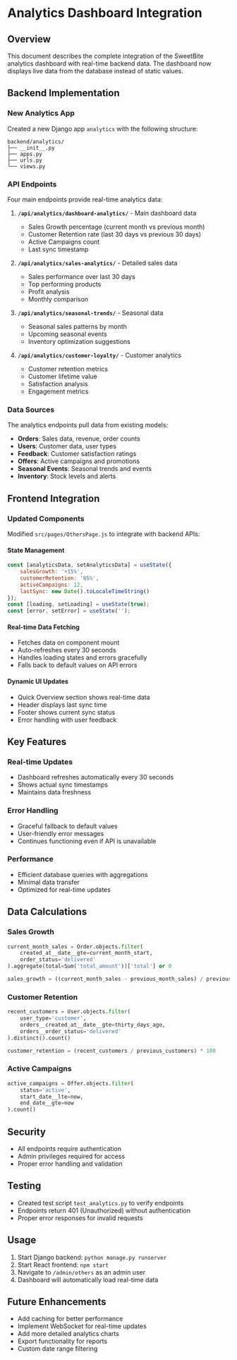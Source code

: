 # Analytics Dashboard Integration

## Overview
This document describes the complete integration of the SweetBite analytics dashboard with real-time backend data. The dashboard now displays live data from the database instead of static values.

## Backend Implementation

### New Analytics App
Created a new Django app `analytics` with the following structure:
```
backend/analytics/
├── __init__.py
├── apps.py
├── urls.py
└── views.py
```

### API Endpoints
Four main endpoints provide real-time analytics data:

1. **`/api/analytics/dashboard-analytics/`** - Main dashboard data
   - Sales Growth percentage (current month vs previous month)
   - Customer Retention rate (last 30 days vs previous 30 days)
   - Active Campaigns count
   - Last sync timestamp

2. **`/api/analytics/sales-analytics/`** - Detailed sales data
   - Sales performance over last 30 days
   - Top performing products
   - Profit analysis
   - Monthly comparison

3. **`/api/analytics/seasonal-trends/`** - Seasonal data
   - Seasonal sales patterns by month
   - Upcoming seasonal events
   - Inventory optimization suggestions

4. **`/api/analytics/customer-loyalty/`** - Customer analytics
   - Customer retention metrics
   - Customer lifetime value
   - Satisfaction analysis
   - Engagement metrics

### Data Sources
The analytics endpoints pull data from existing models:
- **Orders**: Sales data, revenue, order counts
- **Users**: Customer data, user types
- **Feedback**: Customer satisfaction ratings
- **Offers**: Active campaigns and promotions
- **Seasonal Events**: Seasonal trends and events
- **Inventory**: Stock levels and alerts

## Frontend Integration

### Updated Components
Modified `src/pages/OthersPage.js` to integrate with backend APIs:

#### State Management
```javascript
const [analyticsData, setAnalyticsData] = useState({
    salesGrowth: '+15%',
    customerRetention: '85%',
    activeCampaigns: 12,
    lastSync: new Date().toLocaleTimeString()
});
const [loading, setLoading] = useState(true);
const [error, setError] = useState('');
```

#### Real-time Data Fetching
- Fetches data on component mount
- Auto-refreshes every 30 seconds
- Handles loading states and errors gracefully
- Falls back to default values on API errors

#### Dynamic UI Updates
- Quick Overview section shows real-time data
- Header displays last sync time
- Footer shows current sync status
- Error handling with user feedback

## Key Features

### Real-time Updates
- Dashboard refreshes automatically every 30 seconds
- Shows actual sync timestamps
- Maintains data freshness

### Error Handling
- Graceful fallback to default values
- User-friendly error messages
- Continues functioning even if API is unavailable

### Performance
- Efficient database queries with aggregations
- Minimal data transfer
- Optimized for real-time updates

## Data Calculations

### Sales Growth
```python
current_month_sales = Order.objects.filter(
    created_at__date__gte=current_month_start,
    order_status='delivered'
).aggregate(total=Sum('total_amount'))['total'] or 0

sales_growth = ((current_month_sales - previous_month_sales) / previous_month_sales) * 100
```

### Customer Retention
```python
recent_customers = User.objects.filter(
    user_type='customer',
    orders__created_at__date__gte=thirty_days_ago,
    orders__order_status='delivered'
).distinct().count()

customer_retention = (recent_customers / previous_customers) * 100
```

### Active Campaigns
```python
active_campaigns = Offer.objects.filter(
    status='active',
    start_date__lte=now,
    end_date__gte=now
).count()
```

## Security
- All endpoints require authentication
- Admin privileges required for access
- Proper error handling and validation

## Testing
- Created test script `test_analytics.py` to verify endpoints
- Endpoints return 401 (Unauthorized) without authentication
- Proper error responses for invalid requests

## Usage
1. Start Django backend: `python manage.py runserver`
2. Start React frontend: `npm start`
3. Navigate to `/admin/others` as an admin user
4. Dashboard will automatically load real-time data

## Future Enhancements
- Add caching for better performance
- Implement WebSocket for real-time updates
- Add more detailed analytics charts
- Export functionality for reports
- Custom date range filtering

